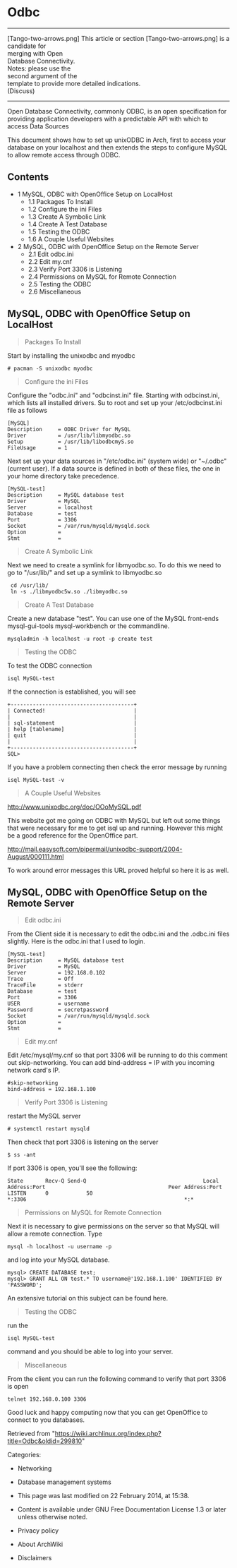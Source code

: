 Odbc
====

  ------------------------ ------------------------ ------------------------
  [Tango-two-arrows.png]   This article or section  [Tango-two-arrows.png]
                           is a candidate for       
                           merging with Open        
                           Database Connectivity.   
                           Notes: please use the    
                           second argument of the   
                           template to provide more 
                           detailed indications.    
                           (Discuss)                
  ------------------------ ------------------------ ------------------------

Open Database Connectivity, commonly ODBC, is an open specification for
providing application developers with a predictable API with which to
access Data Sources

This document shows how to set up unixODBC in Arch, first to access your
database on your localhost and then extends the steps to configure MySQL
to allow remote access through ODBC.

Contents
--------

-   1 MySQL, ODBC with OpenOffice Setup on LocalHost
    -   1.1 Packages To Install
    -   1.2 Configure the ini Files
    -   1.3 Create A Symbolic Link
    -   1.4 Create A Test Database
    -   1.5 Testing the ODBC
    -   1.6 A Couple Useful Websites
-   2 MySQL, ODBC with OpenOffice Setup on the Remote Server
    -   2.1 Edit odbc.ini
    -   2.2 Edit my.cnf
    -   2.3 Verify Port 3306 is Listening
    -   2.4 Permissions on MySQL for Remote Connection
    -   2.5 Testing the ODBC
    -   2.6 Miscellaneous

MySQL, ODBC with OpenOffice Setup on LocalHost
----------------------------------------------

> Packages To Install

Start by installing the unixodbc and myodbc

    # pacman -S unixodbc myodbc

> Configure the ini Files

Configure the "odbc.ini" and "odbcinst.ini" file. Starting with
odbcinst.ini, which lists all installed drivers. Su to root and set up
your /etc/odbcinst.ini file as follows

    [MySQL]
    Description     = ODBC Driver for MySQL
    Driver          = /usr/lib/libmyodbc.so
    Setup           = /usr/lib/libodbcmyS.so
    FileUsage       = 1

Next set up your data sources in "/etc/odbc.ini" (system wide) or
"~/.odbc" (current user). If a data source is defined in both of these
files, the one in your home directory take precedence.

    [MySQL-test]
    Description     = MySQL database test
    Driver          = MySQL
    Server          = localhost
    Database        = test
    Port            = 3306
    Socket          = /var/run/mysqld/mysqld.sock
    Option          =
    Stmt            =

> Create A Symbolic Link

Next we need to create a symlink for libmyodbc.so. To do this we need to
go to "/usr/lib/" and set up a symlink to libmyodbc.so

     cd /usr/lib/
     ln -s ./libmyodbc5w.so ./libmyodbc.so

> Create A Test Database

Create a new database "test". You can use one of the MySQL front-ends
mysql-gui-tools mysql-workbench or the commandline.

    mysqladmin -h localhost -u root -p create test

> Testing the ODBC

To test the ODBC connection

    isql MySQL-test

If the connection is established, you will see

    +---------------------------------------+
    | Connected!                            |
    |                                       |
    | sql-statement                         |
    | help [tablename]                      |
    | quit                                  |
    |                                       |
    +---------------------------------------+
    SQL>

If you have a problem connecting then check the error message by running

    isql MySQL-test -v

> A Couple Useful Websites

http://www.unixodbc.org/doc/OOoMySQL.pdf

This website got me going on ODBC with MySQL but left out some things
that were necessary for me to get isql up and running. However this
might be a good reference for the OpenOffice part.

http://mail.easysoft.com/pipermail/unixodbc-support/2004-August/000111.html

To work around error messages this URL proved helpful so here it is as
well.

MySQL, ODBC with OpenOffice Setup on the Remote Server
------------------------------------------------------

> Edit odbc.ini

From the Client side it is necessary to edit the odbc.ini and the
.odbc.ini files slightly. Here is the odbc.ini that I used to login.

    [MySQL-test]
    Description     = MySQL database test
    Driver          = MySQL
    Server          = 192.168.0.102
    Trace           = Off
    TraceFile       = stderr
    Database        = test
    Port            = 3306
    USER            = username
    Password        = secretpassword
    Socket          = /var/run/mysqld/mysqld.sock
    Option          =
    Stmt            =

> Edit my.cnf

Edit /etc/mysql/my.cnf so that port 3306 will be running to do this
comment out skip-networking. You can add bind-address = IP with you
incoming network card's IP.

    #skip-networking
    bind-address = 192.168.1.100

> Verify Port 3306 is Listening

restart the MySQL server

    # systemctl restart mysqld

Then check that port 3306 is listening on the server

    $ ss -ant

If port 3306 is open, you'll see the following:

    State       Recv-Q Send-Q                                     Local Address:Port                                       Peer Address:Port
    LISTEN      0            50                                                     *:3306                                                  *:*

> Permissions on MySQL for Remote Connection

Next it is necessary to give permissions on the server so that MySQL
will allow a remote connection. Type

    mysql -h localhost -u username -p

and log into your MySQL database.

    mysql> CREATE DATABASE test;
    mysql> GRANT ALL ON test.* TO username@'192.168.1.100' IDENTIFIED BY 'PASSWORD';

An extensive tutorial on this subject can be found here.

> Testing the ODBC

run the

    isql MySQL-test

command and you should be able to log into your server.

> Miscellaneous

From the client you can run the following command to verify that port
3306 is open

    telnet 192.168.0.100 3306

Good luck and happy computing now that you can get OpenOffice to connect
to you databases.

Retrieved from
"https://wiki.archlinux.org/index.php?title=Odbc&oldid=299810"

Categories:

-   Networking
-   Database management systems

-   This page was last modified on 22 February 2014, at 15:38.
-   Content is available under GNU Free Documentation License 1.3 or
    later unless otherwise noted.
-   Privacy policy
-   About ArchWiki
-   Disclaimers
